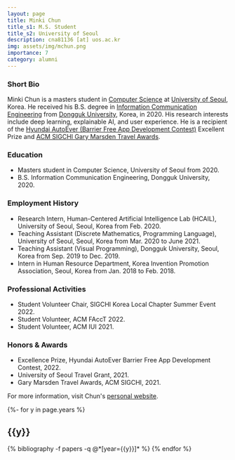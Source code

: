 ```yaml
---
layout: page
title: Minki Chun
title_s1: M.S. Student
title_s2: University of Seoul
description: cna81136 [at] uos.ac.kr
img: assets/img/mchun.png
importance: 7
category: alumni
---
```


### Short Bio
<p>Minki Chun is a masters student in <a href="https://engineering.uos.ac.kr/engineering/depart/cs/welcome.do">Computer Science</a> at <a href="https://www.uos.ac.kr/">University of Seoul</a>, Korea. He received his B.S. degree in <a href="https://ice.dongguk.edu/main">Information Communication Engineering</a> from <a href="https://www.dongguk.edu/">Dongguk University</a>, Korea, in 2020. His research interests include deep learning, explainable AI, and user experience. He is a recipient of the <a href="https://www.autoeverapp.kr">Hyundai AutoEver (Barrier Free App Development Contest)</a> Excellent Prize and <a href="https://sigchi.org/awards/gary-marsden-travel-awards/">ACM SIGCHI Gary Marsden Travel Awards</a>.</p>

### Education
<ul>
<li>Masters student in Computer Science, University of Seoul from 2020.
</li>
<li>B.S. Information Communication Engineering, Dongguk University, 2020.
</li>
</ul>

### Employment History
<ul>
<li>Research Intern, Human-Centered Artificial Intelligence Lab (HCAIL), University of Seoul, Seoul, Korea from Feb. 2020.
</li>
<li>Teaching Assistant (Discrete Mathematics, Programming Language), University of Seoul, Seoul, Korea from Mar. 2020 to June 2021.
</li>
<li>Teaching Assistant (Visual Programming), Dongguk University, Seoul, Korea from Sep. 2019 to Dec. 2019.
</li>
<li>Intern in Human Resource Department, Korea Invention Promotion Association, Seoul, Korea from Jan. 2018 to Feb. 2018.
</li>
</ul>

### Professional Activities
<ul>
<li>Student Volunteer Chair, SIGCHI Korea Local Chapter Summer Event 2022.
</li>
<li>Student Volunteer, ACM FAccT 2022.
</li>
<li>Student Volunteer, ACM IUI 2021.
</li>
</ul>

### Honors & Awards
<ul>
<li>Excellence Prize, Hyundai AutoEver Barrier Free App Development Contest, 2022.
</li>
<li>University of Seoul Travel Grant, 2021.
</li>
<li>Gary Marsden Travel Awards, ACM SIGCHI, 2021.
</li>
</ul>

For more information, visit Chun's [personal website](https://sites.google.com/view/minkichun/).

<!-- _pages/publications.md -->
<div class="publications">

{%- for y in page.years %}
  <h2 class="year">{{y}}</h2>
  {% bibliography -f papers -q @*[year={{y}}]* %}
{% endfor %}

</div>
